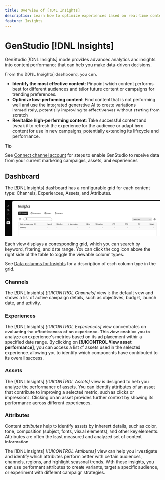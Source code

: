 ```yaml
---
title: Overview of [!DNL Insights]
description: Learn how to optimize experiences based on real-time content performance metrics.
feature: Insights
---
```


# GenStudio [!DNL Insights]

GenStudio [!DNL Insights] mode provides advanced analytics and insights into content performance that can help you make data-driven decisions.

From the [!DNL Insights] dashboard, you can:

- **Identify the most effective content**: Pinpoint which content performs best for different audiences and tailor future content or campaigns for trending preferences.
- **Optimize low-performing content**: Find content that is not performing well and use the integrated generative AI to create variations immediately, potentially improving its effectiveness without starting from scratch.
- **Revitalize high-performing content**: Take successful content and tweak it to refresh the experience for the audience or adapt hero content for use in new campaigns, potentially extending its lifecycle and performance.

>[!TIP]
>
>See [Connect channel account](connect-channel.md) for steps to enable GenStudio to receive data from your current marketing campaigns, assets, and experiences.

## Dashboard

The [!DNL Insights] dashboard has a configurable grid for each content type: Channels, Experiences, Assets, and Attributes.

![Insights dashboard](/help/assets/insights-dashboard.png)

Each view displays a corresponding grid, which you can search by keyword, filtering, and date range. You can click the cog icon above the right side of the table to toggle the viewable column types.

See [Data columns for Insights](columns.md) for a description of each column type in the grid.

### Channels

The [!DNL Insights] _[!UICONTROL Channels]_ view is the default view and shows a list of active campaign details, such as objectives, budget, launch date, and activity.

### Experiences

The [!DNL Insights] _[!UICONTROL Experiences]_ view concentrates on evaluating the effectiveness of an experience. This view enables you to analyze an experience's metrics based on its ad placement within a specified date range. By clicking on **[!UICONTROL View asset performance]**, you can access a list of assets used in the selected experience, allowing you to identify which components have contributed to its overall success.

### Assets

The [!DNL Insights] _[!UICONTROL Assets]_ view is designed to help you analyze the performance of assets. You can identify attributes of an asset that contribute to improving a selected metric, such as clicks or impressions. Clicking on an asset provides further context by showing its performance across different experiences.

### Attributes

Content _attributes_ help to identify assets by inherent details, such as color, tone, composition (subject, fonts, visual elements), and other key elements. Attributes are often the least measured and analyzed set of content information.

The [!DNL Insights] _[!UICONTROL Attributes]_ view can help you investigate and identify which attributes perform better with certain audiences, channels, regions, and highlight seasonal trends. With these insights, you can use performant attributes to create variants, target a specific audience, or experiment with different campaign strategies.
